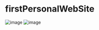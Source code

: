 # firstPersonalWebSite

![image](https://user-images.githubusercontent.com/88665118/169893800-0ae6df0f-b9e4-4100-9f3c-97c7dfde160b.png)
![image](https://user-images.githubusercontent.com/88665118/169893830-883309e4-18e3-4911-8255-a8e804317ad5.png)
